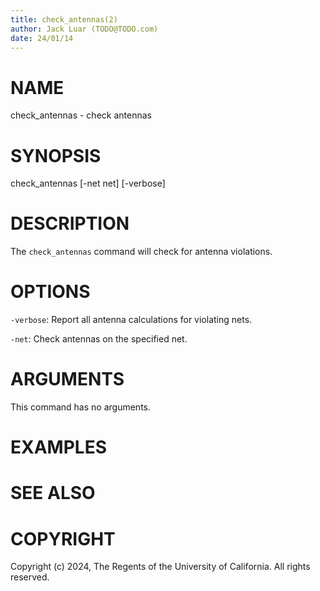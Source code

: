 ```yaml
---
title: check_antennas(2)
author: Jack Luar (TODO@TODO.com)
date: 24/01/14
---
```


# NAME

check_antennas - check antennas

# SYNOPSIS

check_antennas 
    [-net net] 
    [-verbose]


# DESCRIPTION

The `check_antennas` command will check for antenna violations.

# OPTIONS

`-verbose`:  Report all antenna calculations for violating nets.

`-net`:  Check antennas on the specified net.

# ARGUMENTS

This command has no arguments.

# EXAMPLES

# SEE ALSO

# COPYRIGHT

Copyright (c) 2024, The Regents of the University of California. All rights reserved.
